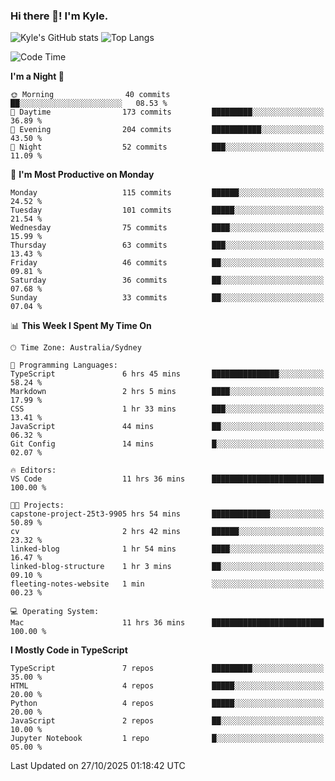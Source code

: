 ### Hi there 👋! I'm Kyle.

<!--
**kylewtho/kylewtho** is a ✨ _special_ ✨ repository because its `README.md` (this file) appears on your GitHub profile.

Here are some ideas to get you started:

- 🔭 I’m currently working on ...
- 🌱 I’m currently learning ...
- 👯 I’m looking to collaborate on ...
- 🤔 I’m looking for help with ...
- 💬 Ask me about ...
- 📫 How to reach me: ...
- 😄 Pronouns: ...
- ⚡ Fun fact: ...
-->
<!--START_SECTION:github-stats-->
![Kyle's GitHub stats](https://github-readme-stats.vercel.app/api?username=kylewtho&show_icons=true&count_private=true&line_height=40)
![Top Langs](https://github-readme-stats.vercel.app/api/top-langs/?username=kylewtho&hide=html)
<!--END_SECTION:github-stats-->

<!--START_SECTION:waka-->
![Code Time](http://img.shields.io/badge/Code%20Time-69%20hrs%2043%20mins-blue)

**I'm a Night 🦉** 

```text
🌞 Morning                40 commits          ██░░░░░░░░░░░░░░░░░░░░░░░   08.53 % 
🌆 Daytime                173 commits         █████████░░░░░░░░░░░░░░░░   36.89 % 
🌃 Evening                204 commits         ███████████░░░░░░░░░░░░░░   43.50 % 
🌙 Night                  52 commits          ███░░░░░░░░░░░░░░░░░░░░░░   11.09 % 
```
📅 **I'm Most Productive on Monday** 

```text
Monday                   115 commits         ██████░░░░░░░░░░░░░░░░░░░   24.52 % 
Tuesday                  101 commits         █████░░░░░░░░░░░░░░░░░░░░   21.54 % 
Wednesday                75 commits          ████░░░░░░░░░░░░░░░░░░░░░   15.99 % 
Thursday                 63 commits          ███░░░░░░░░░░░░░░░░░░░░░░   13.43 % 
Friday                   46 commits          ██░░░░░░░░░░░░░░░░░░░░░░░   09.81 % 
Saturday                 36 commits          ██░░░░░░░░░░░░░░░░░░░░░░░   07.68 % 
Sunday                   33 commits          ██░░░░░░░░░░░░░░░░░░░░░░░   07.04 % 
```


📊 **This Week I Spent My Time On** 

```text
🕑︎ Time Zone: Australia/Sydney

💬 Programming Languages: 
TypeScript               6 hrs 45 mins       ███████████████░░░░░░░░░░   58.24 % 
Markdown                 2 hrs 5 mins        ████░░░░░░░░░░░░░░░░░░░░░   17.99 % 
CSS                      1 hr 33 mins        ███░░░░░░░░░░░░░░░░░░░░░░   13.41 % 
JavaScript               44 mins             ██░░░░░░░░░░░░░░░░░░░░░░░   06.32 % 
Git Config               14 mins             █░░░░░░░░░░░░░░░░░░░░░░░░   02.07 % 

🔥 Editors: 
VS Code                  11 hrs 36 mins      █████████████████████████   100.00 % 

🐱‍💻 Projects: 
capstone-project-25t3-9905 hrs 54 mins       █████████████░░░░░░░░░░░░   50.89 % 
cv                       2 hrs 42 mins       ██████░░░░░░░░░░░░░░░░░░░   23.32 % 
linked-blog              1 hr 54 mins        ████░░░░░░░░░░░░░░░░░░░░░   16.47 % 
linked-blog-structure    1 hr 3 mins         ██░░░░░░░░░░░░░░░░░░░░░░░   09.10 % 
fleeting-notes-website   1 min               ░░░░░░░░░░░░░░░░░░░░░░░░░   00.23 % 

💻 Operating System: 
Mac                      11 hrs 36 mins      █████████████████████████   100.00 % 
```

**I Mostly Code in TypeScript** 

```text
TypeScript               7 repos             █████████░░░░░░░░░░░░░░░░   35.00 % 
HTML                     4 repos             █████░░░░░░░░░░░░░░░░░░░░   20.00 % 
Python                   4 repos             █████░░░░░░░░░░░░░░░░░░░░   20.00 % 
JavaScript               2 repos             ██░░░░░░░░░░░░░░░░░░░░░░░   10.00 % 
Jupyter Notebook         1 repo              █░░░░░░░░░░░░░░░░░░░░░░░░   05.00 % 
```




 Last Updated on 27/10/2025 01:18:42 UTC
<!--END_SECTION:waka-->
